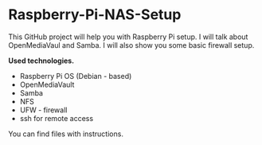 # Raspberry-Pi-NAS-Setup

This GitHub project will help you with Raspberry Pi setup. 
I will talk about OpenMediaVaul and Samba. I will also show you some basic firewall setup.

**Used technologies.**
  - Raspberry Pi OS (Debian - based)
  - OpenMediaVault
  - Samba
  - NFS
  - UFW - firewall
  - ssh for remote access

You can find files with instructions.

